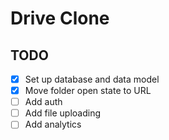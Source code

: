 # Drive Clone

## TODO

- [x] Set up database and data model
- [x] Move folder open state to URL
- [ ] Add auth
- [ ] Add file uploading
- [ ] Add analytics
